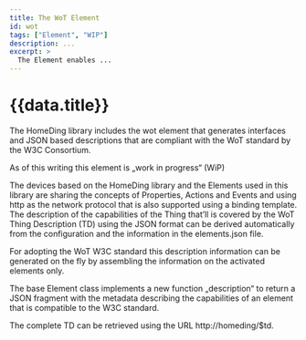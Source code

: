 ```yaml
---
title: The WoT Element
id: wot
tags: ["Element", "WIP"]
description: ...
excerpt: >
  The Element enables ...
---
```


# {{data.title}}

The HomeDing library includes the wot element that generates interfaces and JSON based descriptions that are compliant with the WoT standard by the W3C Consortium.

As of this writing this element is „work in progress“ (WiP)

The devices based on the HomeDing library and the Elements used in this library are sharing the concepts of Properties, Actions and Events and using http as the network protocol that is also supported using a binding template.
The description of the capabilities of the Thing that’ll is covered by the WoT Thing Description (TD) using the JSON format can be derived automatically from the configuration and the information in the elements.json file.

For adopting the WoT W3C standard this description information can be generated on the fly by assembling the information on the activated elements only.

The base Element class implements a new function „description“ to return a JSON fragment with the metadata describing the capabilities of an element that is compatible to the W3C standard.

The complete TD can be retrieved using the URL http://homeding/$td.
